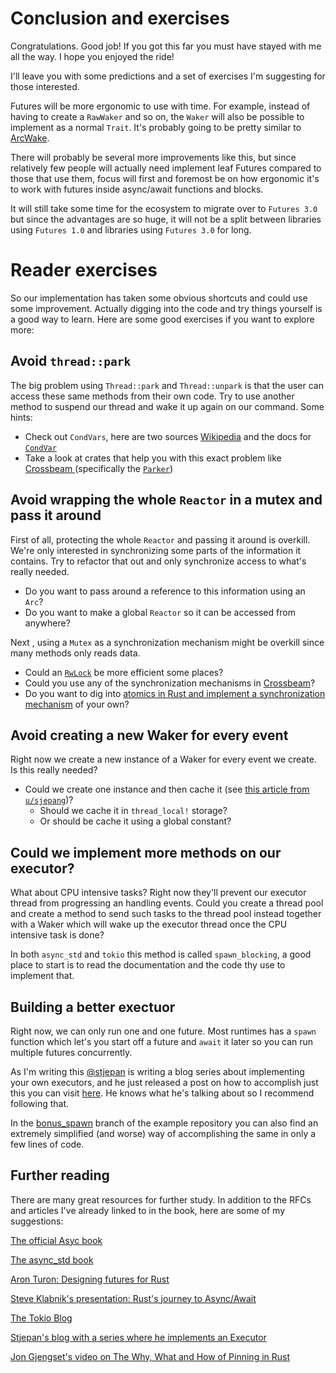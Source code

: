 # Conclusion and exercises

Congratulations. Good job! If you got this far you must have stayed with me
all the way. I hope you enjoyed the ride!

I'll leave you with some predictions and a set of exercises I'm suggesting for
those interested.

Futures will be more ergonomic to use with time. For example, instead of having
to create a `RawWaker` and so on, the `Waker` will also be possible to implement
as a normal `Trait`. It's probably going to be pretty similar to
[ArcWake][arcwake].

There will probably be several more improvements like this, but since relatively
few people will actually need implement leaf Futures compared to those that use
them, focus will first and foremost be on how ergonomic it's to work with
futures inside async/await functions and blocks.

It will still take some time for the ecosystem to migrate over to `Futures 3.0`
but since the advantages are so huge, it will not be a split between libraries
using `Futures 1.0` and libraries using `Futures 3.0` for long.

# Reader exercises

So our implementation has taken some obvious shortcuts and could use some improvement. Actually digging into the code and try things yourself is a good
way to learn. Here are some good exercises if you want to explore more:

## Avoid `thread::park`

The big problem using `Thread::park` and `Thread::unpark` is that the user can access these same methods from their own code. Try to use another method to
suspend our thread and wake it up again on our command. Some hints:

* Check out `CondVars`, here are two sources [Wikipedia][condvar_wiki] and the
docs for [`CondVar`][condvar_std]
* Take a look at crates that help you with this exact problem like [Crossbeam ](https://github.com/crossbeam-rs/crossbeam)\(specifically the [`Parker`](https://docs.rs/crossbeam/0.7.3/crossbeam/sync/struct.Parker.html)\)

## Avoid wrapping the whole `Reactor` in a mutex and pass it around

First of all, protecting the whole `Reactor` and passing it around is overkill. We're only interested in synchronizing some parts of the information it contains. Try to refactor that out and only synchronize access to what's really needed.

* Do you want to pass around a reference to this information using an `Arc`?
* Do you want to make a global `Reactor` so it can be accessed from anywhere?

Next , using a `Mutex` as a synchronization mechanism might be overkill since many methods only reads data. 

* Could an [`RwLock`](https://doc.rust-lang.org/stable/std/sync/struct.RwLock.html) be more efficient some places?
* Could you use any of the synchronization mechanisms in [Crossbeam](https://github.com/crossbeam-rs/crossbeam)?
* Do you want to dig into [atomics in Rust and implement a synchronization mechanism](https://cfsamsonbooks.gitbook.io/epoll-kqueue-iocp-explained/appendix-1/atomics-in-rust) of your own?

## Avoid creating a new Waker for every event

Right now we create a new instance of a Waker for every event we create. Is this really needed? 

* Could we create one instance and then cache it \(see [this article from `u/sjepang`](https://stjepang.github.io/2020/01/25/build-your-own-block-on.html)\)?
  * Should we cache it in `thread_local!` storage?
  * Or should be cache it using a global constant?

## Could we implement more methods on our executor?

What about CPU intensive tasks? Right now they'll prevent our executor thread from progressing an handling events. Could you create a thread pool and create a method to send such tasks to the thread pool instead together with a Waker which will wake up the executor thread once the CPU intensive task is done?

In both `async_std` and `tokio` this method is called `spawn_blocking`, a good place to start is to read the documentation and the code thy use to implement that.

## Building a better exectuor

Right now, we can only run one and one future. Most runtimes has a `spawn` 
function which let's you start off a future and `await` it later so you
can run multiple futures concurrently.

As I'm writing this [@stjepan](https://github.com/stjepang) is writing a blog
series about implementing your own executors, and he just released a post
on how to accomplish just this you can visit [here](https://stjepang.github.io/2020/01/31/build-your-own-executor.html).
He knows what he's talking about so I recommend following that.

In the [bonus_spawn](https://github.com/cfsamson/examples-futures/tree/bonus_spawn) 
branch of the example repository you can also find an extremely simplified 
(and worse) way of accomplishing the same in only a few lines of code.

## Further reading

There are many great resources for further study. In addition to the RFCs and
articles I've already linked to in the book, here are some of my suggestions:

[The official Asyc book](https://rust-lang.github.io/async-book/01_getting_started/01_chapter.html)

[The async_std book](https://book.async.rs/)

[Aron Turon: Designing futures for Rust](https://aturon.github.io/blog/2016/09/07/futures-design/)

[Steve Klabnik's presentation: Rust's journey to Async/Await](https://www.infoq.com/presentations/rust-2019/)

[The Tokio Blog](https://tokio.rs/blog/2019-10-scheduler/)

[Stjepan's blog with a series where he implements an Executor](https://stjepang.github.io/)

[Jon Gjengset's video on The Why, What and How of Pinning in Rust](https://youtu.be/DkMwYxfSYNQ)

[condvar_std]: https://doc.rust-lang.org/stable/std/sync/struct.Condvar.html
[condvar_wiki]: https://en.wikipedia.org/wiki/Monitor_(synchronization)#Condition_variables
[arcwake]: https://rust-lang-nursery.github.io/futures-api-docs/0.3.0-alpha.13/futures/task/trait.ArcWake.html